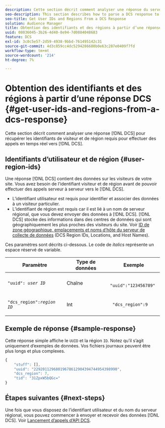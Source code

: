 ```yaml
---
description: Cette section décrit comment analyser une réponse du serveur de collecte de données pour récupérer les identifiants de visiteur et de région requis pour effectuer des appels en temps réel au serveur de collecte de données.
seo-description: This section describes how to parse a DCS response to retrieve the visitor and region IDs required to make real-time calls to the DCS.
seo-title: Get User IDs and Regions From a DCS Response
solution: Audience Manager
title: Obtention des identifiants et des régions à partir d’une réponse DCS
uuid: 08036045-3b26-4d40-8e94-7d0884048683
feature: DCS
exl-id: 3c0c5e57-2d59-4938-9bbd-761495142c31
source-git-commit: 4d3c859cc4dc5294286680b0e63c287e0409f7fd
workflow-type: tm+mt
source-wordcount: '214'
ht-degree: 7%

---
```


# Obtention des identifiants et des régions à partir d’une réponse DCS {#get-user-ids-and-regions-from-a-dcs-response}

Cette section décrit comment analyser une réponse [!DNL DCS] pour récupérer les identifiants de visiteur et de région requis pour effectuer des appels en temps réel vers [!DNL DCS].

## Identifiants d’utilisateur et de région {#user-region-ids}

Une réponse [!DNL DCS] contient des données sur les visiteurs de votre site. Vous avez besoin de l’identifiant visiteur et de région avant de pouvoir effectuer des appels serveur à serveur vers le [!DNL DCS].

* L’identifiant utilisateur est requis pour identifier et associer des données à un visiteur particulier.
* L’identifiant de région est requis car il est lié à un nom de serveur régional, que vous devez envoyer des données à [!DNL DCS]. [!DNL DCS] stocke des informations dans des centres de données qui sont géographiquement les plus proches des visiteurs du site. Voir [ID de zone géographique, emplacements et noms d’hôte du serveur de collecte de données](../../../api/dcs-intro/dcs-api-reference/dcs-regions.md) (DCS Region IDs, Locations, and Host Names).

Ces paramètres sont décrits ci-dessous. Le code de *italics* représente un espace réservé de variable.

<table id="table_822C02D5978348DCB7153001882D397C"> 
 <thead> 
  <tr> 
   <th colname="col1" class="entry"> Paramètre </th> 
   <th colname="col2" class="entry"> Type de données </th> 
   <th colname="col3" class="entry"> Exemple </th> 
  </tr> 
 </thead>
 <tbody> 
  <tr> 
   <td colname="col1"> <p><code>"uuid": <i>user ID</i></code></span> </p> </td> 
   <td colname="col2"> <p>Chaîne </p> </td> 
   <td colname="col3"> <p> <code> "uuid":"123456789"</code> </p> </td> 
  </tr> 
  <tr> 
   <td colname="col1"> <p><code>"dcs_region":<i>region ID</i></code> </p> </td> 
   <td colname="col2"> <p>Int </p> </td> 
   <td colname="col3"> <p> <code> "dcs_region":9</code> </p> </td> 
  </tr> 
 </tbody> 
</table>

## Exemple de réponse {#sample-response}

Cette réponse simple affiche le `UUID` et la région `ID`. Notez qu’il s’agit uniquement d’exemples de données. Vos fichiers journaux peuvent être plus longs et plus complexes.

```js
{
    "stuff": [],
    "uuid": "22920112968019678612904394744954398990",
    "dcs_region": 7,
    "tid": "31ZpxW5bQGc="
}
```

## Étapes suivantes {#next-steps}

Une fois que vous disposez de l’identifiant utilisateur et du nom du serveur régional, vous pouvez commencer à envoyer et recevoir des données [!DNL DCS]. Voir [Lancement d’appels d’API DCS](../../../api/dcs-intro/dcs-s2s/dcs-s2s-calls.md).
